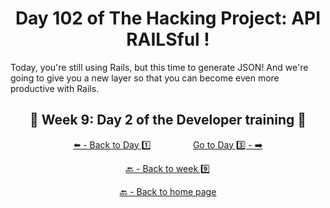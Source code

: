 <h1 align="center">Day 102 of The Hacking Project: API RAILSful !</h1>

Today, you're still using Rails, but this time to generate JSON! And we're going to give you a new layer so that you can become even more productive with Rails.

<h2 align="center">🎉 Week 9: Day 2 of the Developer training 🎉</h2>

<div align="center">
  
  [⬅️ - Back to Day 1️⃣](https://github.com/BenjaminCharmes/THP_Developer/tree/main/Week_9/Day_1)
  &nbsp;&nbsp;&nbsp;&nbsp;&nbsp;&nbsp;&nbsp;&nbsp;&nbsp;&nbsp;&nbsp;&nbsp;&nbsp;&nbsp;&nbsp;
  [Go to Day 3️⃣ - ➡️](https://github.com/BenjaminCharmes/THP_Developer/tree/main/Week_9/Day_3)

</div>

<div align="center">

  [🔙 - Back to week 9️⃣](https://github.com/BenjaminCharmes/THP_Developer/tree/main/Week_9)

  [🔙 - Back to home page](https://github.com/BenjaminCharmes/THP_Developer)

</div>
